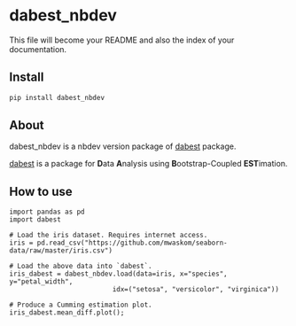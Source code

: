 dabest_nbdev
================

<!-- WARNING: THIS FILE WAS AUTOGENERATED! DO NOT EDIT! -->

This file will become your README and also the index of your
documentation.

## Install

``` sh
pip install dabest_nbdev
```

## About

dabest_nbdev is a nbdev version package of [dabest](https://github.com/ACCLAB/DABEST-python) package.

[dabest](https://github.com/ACCLAB/DABEST-python) is a package for **D**ata **A**nalysis using **B**ootstrap-Coupled **EST**imation.

## How to use

```python3
import pandas as pd
import dabest

# Load the iris dataset. Requires internet access.
iris = pd.read_csv("https://github.com/mwaskom/seaborn-data/raw/master/iris.csv")

# Load the above data into `dabest`.
iris_dabest = dabest_nbdev.load(data=iris, x="species", y="petal_width",
                          idx=("setosa", "versicolor", "virginica"))

# Produce a Cumming estimation plot.
iris_dabest.mean_diff.plot();
```